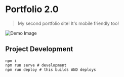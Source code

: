 # Portfolio 2.0
> My second portfolio site! It's mobile friendly too!

![Demo Image](https://i.ibb.co/LJ9gDhG/Screen-Shot-2019-11-17-at-12-01-05-PM.png)

## Project Development
```
npm i
npm run serve # development
npm run deploy # this builds AND deploys
```
